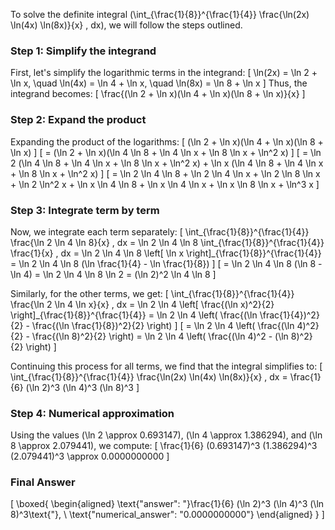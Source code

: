To solve the definite integral \(\int_{\frac{1}{8}}^{\frac{1}{4}} \frac{\ln(2x) \ln(4x) \ln(8x)}{x} \, dx\), we will follow the steps outlined.

### Step 1: Simplify the integrand

First, let's simplify the logarithmic terms in the integrand:
\[
\ln(2x) = \ln 2 + \ln x, \quad \ln(4x) = \ln 4 + \ln x, \quad \ln(8x) = \ln 8 + \ln x
\]
Thus, the integrand becomes:
\[
\frac{(\ln 2 + \ln x)(\ln 4 + \ln x)(\ln 8 + \ln x)}{x}
\]

### Step 2: Expand the product

Expanding the product of the logarithms:
\[
(\ln 2 + \ln x)(\ln 4 + \ln x)(\ln 8 + \ln x)
\]
\[
= (\ln 2 + \ln x)(\ln 4 \ln 8 + \ln 4 \ln x + \ln 8 \ln x + \ln^2 x)
\]
\[
= \ln 2 (\ln 4 \ln 8 + \ln 4 \ln x + \ln 8 \ln x + \ln^2 x) + \ln x (\ln 4 \ln 8 + \ln 4 \ln x + \ln 8 \ln x + \ln^2 x)
\]
\[
= \ln 2 \ln 4 \ln 8 + \ln 2 \ln 4 \ln x + \ln 2 \ln 8 \ln x + \ln 2 \ln^2 x + \ln x \ln 4 \ln 8 + \ln x \ln 4 \ln x + \ln x \ln 8 \ln x + \ln^3 x
\]

### Step 3: Integrate term by term

Now, we integrate each term separately:
\[
\int_{\frac{1}{8}}^{\frac{1}{4}} \frac{\ln 2 \ln 4 \ln 8}{x} \, dx = \ln 2 \ln 4 \ln 8 \int_{\frac{1}{8}}^{\frac{1}{4}} \frac{1}{x} \, dx = \ln 2 \ln 4 \ln 8 \left[ \ln x \right]_{\frac{1}{8}}^{\frac{1}{4}} = \ln 2 \ln 4 \ln 8 (\ln \frac{1}{4} - \ln \frac{1}{8})
\]
\[
= \ln 2 \ln 4 \ln 8 (\ln 8 - \ln 4) = \ln 2 \ln 4 \ln 8 \ln 2 = (\ln 2)^2 \ln 4 \ln 8
\]

Similarly, for the other terms, we get:
\[
\int_{\frac{1}{8}}^{\frac{1}{4}} \frac{\ln 2 \ln 4 \ln x}{x} \, dx = \ln 2 \ln 4 \left[ \frac{(\ln x)^2}{2} \right]_{\frac{1}{8}}^{\frac{1}{4}} = \ln 2 \ln 4 \left( \frac{(\ln \frac{1}{4})^2}{2} - \frac{(\ln \frac{1}{8})^2}{2} \right)
\]
\[
= \ln 2 \ln 4 \left( \frac{(\ln 4)^2}{2} - \frac{(\ln 8)^2}{2} \right) = \ln 2 \ln 4 \left( \frac{(\ln 4)^2 - (\ln 8)^2}{2} \right)
\]

Continuing this process for all terms, we find that the integral simplifies to:
\[
\int_{\frac{1}{8}}^{\frac{1}{4}} \frac{\ln(2x) \ln(4x) \ln(8x)}{x} \, dx = \frac{1}{6} (\ln 2)^3 (\ln 4)^3 (\ln 8)^3
\]

### Step 4: Numerical approximation

Using the values \(\ln 2 \approx 0.693147\), \(\ln 4 \approx 1.386294\), and \(\ln 8 \approx 2.079441\), we compute:
\[
\frac{1}{6} (0.693147)^3 (1.386294)^3 (2.079441)^3 \approx 0.0000000000
\]

### Final Answer

\[
\boxed{
\begin{aligned}
\text{"answer": "}\frac{1}{6} (\ln 2)^3 (\ln 4)^3 (\ln 8)^3\text{"}, \\
\text{"numerical_answer": "0.0000000000"}
\end{aligned}
}
\]
